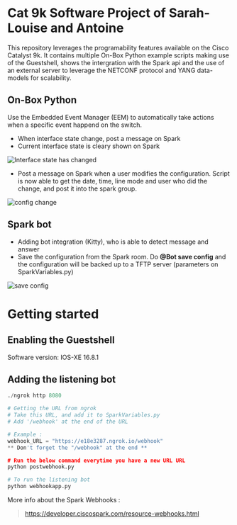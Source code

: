# Cat 9k Software Project of Sarah-Louise and Antoine

This repository leverages the programability features available on the Cisco Catalyst 9k. It contains multiple On-Box Python example scripts making use of the Guestshell, shows the intergration with the Spark api and the use of an external server to leverage the NETCONF protocol and YANG data-models for scalability.  

## On-Box Python

Use the Embedded Event Manager (EEM) to automatically take actions when a specific event happend on the switch.  

* When interface state change, post a message on Spark
* Current interface state is cleary shown on Spark

![Interface state has changed](https://i.imgur.com/OtVRopE.png)

* Post a message on Spark when a user modifies the configuration. Script is now able to get the date, time, line mode and user who did the change, and post it into the spark group.

![config change](https://i.imgur.com/Yag4Wj8.png)


## Spark bot 

* Adding bot integration (Kitty), who is able to detect message and answer
* Save the configuration from the Spark room. Do __@Bot save config__ and the configuration will be backed up to a TFTP server (parameters on SparkVariables.py)

![save config](https://i.imgur.com/gxZNulb.png)


# Getting started
## Enabling the Guestshell

Software version: IOS-XE 16.8.1


## Adding the listening bot

```python
./ngrok http 8080

# Getting the URL from ngrok
# Take this URL, and add it to SparkVariables.py
# Add '/webhook' at the end of the URL

# Example :
webhook_URL = "https://e18e3287.ngrok.io/webhook"
** Don't forget the "/webhook" at the end **

# Run the below command everytime you have a new URL URL
python postwebhook.py

# To run the listening bot
python webhookapp.py
```

More info about the Spark Webhooks :

> https://developer.ciscospark.com/resource-webhooks.html
